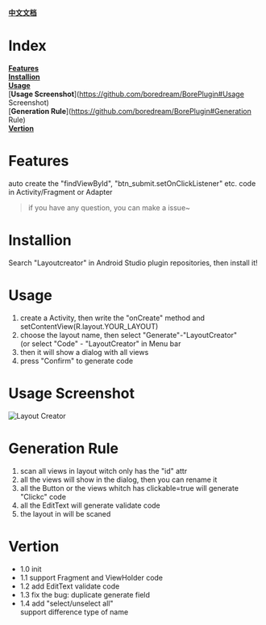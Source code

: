 [**中文文档**](https://github.com/boredream/BorePlugin/blob/master/README.md)

# Index
[**Features**](https://github.com/boredream/BorePlugin/blob/master/README_EN.md#features)  
[**Installion**](https://github.com/boredream/BorePlugin/blob/master/README_EN.md#installion)  
[**Usage**](https://github.com/boredream/BorePlugin#usage)  
[**Usage Screenshot**](https://github.com/boredream/BorePlugin#Usage Screenshot)  
[**Generation Rule**](https://github.com/boredream/BorePlugin#Generation Rule)  
[**Vertion**](https://github.com/boredream/BorePlugin#vertion)  

# Features
auto create the "findViewById", "btn_submit.setOnClickListener" etc. code in Activity/Fragment or Adapter  
> if you have any question, you can make a issue~

# Installion
Search "Layoutcreator" in Android Studio plugin repositories, then install it!


# Usage
1. create a Activity, then write the "onCreate" method and setContentView(R.layout.YOUR_LAYOUT)  
2. choose the layout name, then select "Generate"-"LayoutCreator"  
    (or select "Code" - "LayoutCreator" in Menu bar  
3. then it will show a dialog with all views  
4. press "Confirm" to generate code


# Usage Screenshot
![Layout Creator](http://upload-images.jianshu.io/upload_images/1513977-30cad82d6668b799.gif?imageMogr2/auto-orient/strip)


# Generation Rule
1. scan all views in layout witch only has the "id" attr  
2. all the views will show in the dialog, then you can rename it  
3. all the Button or the views whitch has clickable=true will generate "Clickc" code  
4. all the EditText will generate validate code  
5. the layout in <include> will be scaned  


# Vertion
* 1.0 init
* 1.1 support Fragment and ViewHolder code  
* 1.2 add EditText validate code  
* 1.3 fix the bug: duplicate generate field  
* 1.4 add "select/unselect all"  
    support difference type of name  
